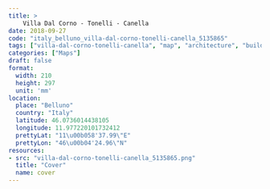 ```yaml
---
title: > 
    Villa Dal Corno - Tonelli - Canella
date: 2018-09-27
code: "italy_belluno_villa-dal-corno-tonelli-canella_5135865"
tags: ["villa-dal-corno-tonelli-canella", "map", "architecture", "buildings", "Belluno", "Italy"]
categories: ["Maps"]
draft: false
format:
  width: 210
  height: 297
  unit: 'mm'
location:
  place: "Belluno"
  country: "Italy"
  latitude: 46.0736014438105
  longitude: 11.977220101732412
  prettyLat: "11\u00b058'37.99\"E"
  prettyLon: "46\u00b04'24.96\"N"
resources:
- src: "villa-dal-corno-tonelli-canella_5135865.png"
  title: "Cover"
  name: cover
---
```

